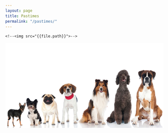 ```yaml
---
layout: page
title: Pastimes
permalink: "/pastimes/"
---
```


<!--{% for file in site.static_files %}-->
  <!--{% if file.image %}-->
    <!--<img src="{{file.path}}">-->
  <!--{% endif %}-->
<!--{% endfor %} -->

<img src="/assets/img/860-header-dog-breeds.jpg">


